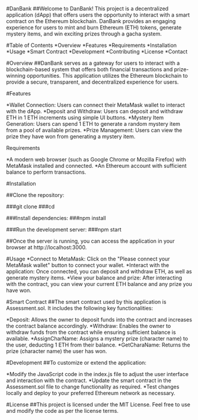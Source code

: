#DanBank
##Welcome to DanBank! This project is a decentralized application (dApp) that offers users the opportunity to interact with a smart contract on the Ethereum blockchain. DanBank provides an engaging experience for users to mint and burn Ethereum (ETH) tokens, generate mystery items, and win exciting prizes through a gacha system.

#Table of Contents
*Overview
*Features
*Requirements
*Installation
*Usage
*Smart Contract
*Development
*Contributing
*License
*Contact

#Overview
##DanBank serves as a gateway for users to interact with a blockchain-based system that offers both financial transactions and prize-winning opportunities. This application utilizes the Ethereum blockchain to provide a secure, transparent, and decentralized experience for users.

#Features

*Wallet Connection: Users can connect their MetaMask wallet to interact with the dApp.
*Deposit and Withdraw: Users can deposit and withdraw ETH in 1 ETH increments using simple UI buttons.
*Mystery Item Generation: Users can spend 1 ETH to generate a random mystery item from a pool of available prizes.
*Prize Management: Users can view the prize they have won from generating a mystery item.

Requirements

*A modern web browser (such as Google Chrome or Mozilla Firefox) with MetaMask installed and connected.
*An Ethereum account with sufficient balance to perform transactions.

#Installation

##Clone the repository:

###git clone <repository-url>
###cd <repository-directory>

###Install dependencies:
###npm install

###Run the development server:
###npm start

##Once the server is running, you can access the application in your browser at http://localhost:3000.

#Usage
*Connect to MetaMask: Click on the "Please connect your MetaMask wallet" button to connect your wallet.
*Interact with the application: Once connected, you can deposit and withdraw ETH, as well as generate mystery items.
*View your balance and prize: After interacting with the contract, you can view your current ETH balance and any prize you have won.

#Smart Contract
##The smart contract used by this application is Assessment.sol. It includes the following key functionalities:

*Deposit: Allows the owner to deposit funds into the contract and increases the contract balance accordingly.
*Withdraw: Enables the owner to withdraw funds from the contract while ensuring sufficient balance is available.
*AssignCharName: Assigns a mystery prize (character name) to the user, deducting 1 ETH from their balance.
*GetCharaName: Returns the prize (character name) the user has won.

#Development
##To customize or extend the application:

*Modify the JavaScript code in the index.js file to adjust the user interface and interaction with the contract.
*Update the smart contract in the Assessment.sol file to change functionality as required.
*Test changes locally and deploy to your preferred Ethereum network as necessary.


#License
##This project is licensed under the MIT License. Feel free to use and modify the code as per the license terms.


